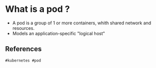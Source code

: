 # What is a pod ? 

* A pod is a group of 1 or more containers, whith shared network and resources.
* Models an application-specific "logical host"


## References
 
    #kubernetes #pod    
